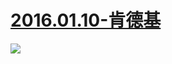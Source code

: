 # [2016.01.10-肯德基](http://www.bilibili.com/html/activity-kfc.html)
![](https://bilicoverimg.github.io/2016/2016.01.10-肯德基.png)

